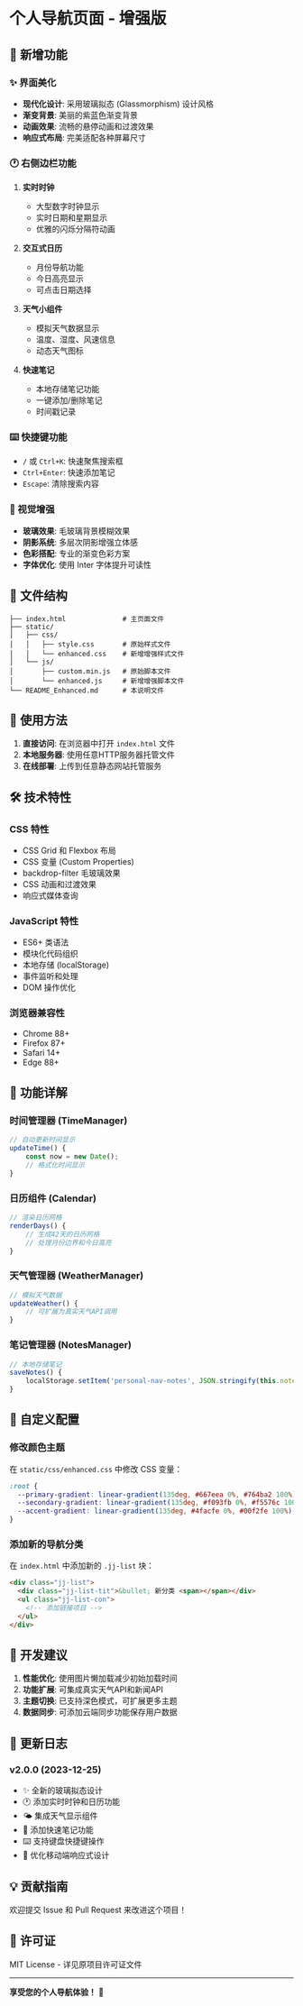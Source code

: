 # 个人导航页面 - 增强版

## 🎉 新增功能

### ✨ 界面美化
- **现代化设计**: 采用玻璃拟态 (Glassmorphism) 设计风格
- **渐变背景**: 美丽的紫蓝色渐变背景
- **动画效果**: 流畅的悬停动画和过渡效果
- **响应式布局**: 完美适配各种屏幕尺寸

### 🕐 右侧边栏功能
1. **实时时钟**
   - 大型数字时钟显示
   - 实时日期和星期显示
   - 优雅的闪烁分隔符动画

2. **交互式日历**
   - 月份导航功能
   - 今日高亮显示
   - 可点击日期选择

3. **天气小组件**
   - 模拟天气数据显示
   - 温度、湿度、风速信息
   - 动态天气图标

4. **快速笔记**
   - 本地存储笔记功能
   - 一键添加/删除笔记
   - 时间戳记录

### ⌨️ 快捷键功能
- `/` 或 `Ctrl+K`: 快速聚焦搜索框
- `Ctrl+Enter`: 快速添加笔记
- `Escape`: 清除搜索内容

### 🎨 视觉增强
- **玻璃效果**: 毛玻璃背景模糊效果
- **阴影系统**: 多层次阴影增强立体感
- **色彩搭配**: 专业的渐变色彩方案
- **字体优化**: 使用 Inter 字体提升可读性

## 📁 文件结构

```
├── index.html              # 主页面文件
├── static/
│   ├── css/
│   │   ├── style.css       # 原始样式文件
│   │   └── enhanced.css    # 新增增强样式文件
│   └── js/
│       ├── custom.min.js   # 原始脚本文件
│       └── enhanced.js     # 新增增强脚本文件
└── README_Enhanced.md      # 本说明文件
```

## 🚀 使用方法

1. **直接访问**: 在浏览器中打开 `index.html` 文件
2. **本地服务器**: 使用任意HTTP服务器托管文件
3. **在线部署**: 上传到任意静态网站托管服务

## 🛠️ 技术特性

### CSS 特性
- CSS Grid 和 Flexbox 布局
- CSS 变量 (Custom Properties)
- backdrop-filter 毛玻璃效果
- CSS 动画和过渡效果
- 响应式媒体查询

### JavaScript 特性
- ES6+ 类语法
- 模块化代码组织
- 本地存储 (localStorage)
- 事件监听和处理
- DOM 操作优化

### 浏览器兼容性
- Chrome 88+
- Firefox 87+
- Safari 14+
- Edge 88+

## 🎯 功能详解

### 时间管理器 (TimeManager)
```javascript
// 自动更新时间显示
updateTime() {
    const now = new Date();
    // 格式化时间显示
}
```

### 日历组件 (Calendar)
```javascript
// 渲染日历网格
renderDays() {
    // 生成42天的日历网格
    // 处理月份边界和今日高亮
}
```

### 天气管理器 (WeatherManager)
```javascript
// 模拟天气数据
updateWeather() {
    // 可扩展为真实天气API调用
}
```

### 笔记管理器 (NotesManager)
```javascript
// 本地存储笔记
saveNotes() {
    localStorage.setItem('personal-nav-notes', JSON.stringify(this.notes));
}
```

## 🎨 自定义配置

### 修改颜色主题
在 `static/css/enhanced.css` 中修改 CSS 变量：

```css
:root {
  --primary-gradient: linear-gradient(135deg, #667eea 0%, #764ba2 100%);
  --secondary-gradient: linear-gradient(135deg, #f093fb 0%, #f5576c 100%);
  --accent-gradient: linear-gradient(135deg, #4facfe 0%, #00f2fe 100%);
}
```

### 添加新的导航分类
在 `index.html` 中添加新的 `.jj-list` 块：

```html
<div class="jj-list">
  <div class="jj-list-tit">&bullet; 新分类 <span></span></div>
  <ul class="jj-list-con">
    <!-- 添加链接项目 -->
  </ul>
</div>
```

## 🔧 开发建议

1. **性能优化**: 使用图片懒加载减少初始加载时间
2. **功能扩展**: 可集成真实天气API和新闻API
3. **主题切换**: 已支持深色模式，可扩展更多主题
4. **数据同步**: 可添加云端同步功能保存用户数据

## 📝 更新日志

### v2.0.0 (2023-12-25)
- ✨ 全新的玻璃拟态设计
- 🕐 添加实时时钟和日历功能
- 🌤️ 集成天气显示组件
- 📝 添加快速笔记功能
- ⌨️ 支持键盘快捷键操作
- 📱 优化移动端响应式设计

## 💡 贡献指南

欢迎提交 Issue 和 Pull Request 来改进这个项目！

## 📄 许可证

MIT License - 详见原项目许可证文件

---

**享受您的个人导航体验！** 🚀 